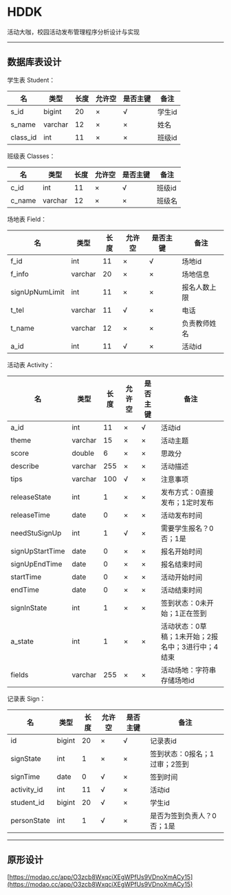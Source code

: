 # HDDK

活动大咖，校园活动发布管理程序分析设计与实现

---

## 数据库表设计

学生表 Student：

|名|类型|长度|允许空|是否主键|备注|
|---|---|---|---|---|---|
|s_id|bigint|20|×|√|学生id|
|s_name|varchar|12|×|×|姓名|
|class_id|int|11|×|×|班级id|

班级表 Classes：

|名|类型|长度|允许空|是否主键|备注|
|---|---|---|---|---|---|
|c_id|int|11|×|√|班级id|
|c_name|varchar|12|×|×|班级名|

场地表 Field：

|名|类型|长度|允许空|是否主键|备注|
|---|---|---|---|---|---|
|f_id|int|11|×|√|场地id|
|f_info|varchar|20|×|×|场地信息|
|signUpNumLimit|int|11|×|×|报名人数上限|
|t_tel|varchar|11|√|×|电话|
|t_name|varchar|12|×|×|负责教师姓名|
|a_id|int|11|√|×|活动id|

活动表 Activity：

|名|类型|长度|允许空|是否主键|备注|
|---|---|---|---|---|---|
|a_id|int|11|×|√|活动id|
|theme|varchar|15|×|×|活动主题|
|score|double|6|×|×|思政分|
|describe|varchar|255|×|×|活动描述|
|tips|varchar|100|√|×|注意事项|
|releaseState|int|1|×|×|发布方式：0直接发布；1定时发布|
|releaseTime|date|0|×|×|活动发布时间|
|needStuSignUp|int|1|√|×|需要学生报名？0否；1是|
|signUpStartTime|date|0|×|×|报名开始时间|
|signUpEndTime|date|0|×|×|报名结束时间|
|startTime|date|0|×|×|活动开始时间|
|endTime|date|0|×|×|活动结束时间|
|signInState|int|1|×|×|签到状态：0未开始；1正在签到|
|a_state|int|1|×|×|活动状态：0草稿；1未开始；2报名中；3进行中；4结束|
|fields|varchar|255|×|×|活动场地：字符串存储场地id|

记录表 Sign：

|名|类型|长度|允许空|是否主键|备注|
|---|---|---|---|---|---|
|id|bigint|20|×|√|记录表id|
|signState|int|1|×|×|签到状态：0报名；1过审；2签到|
|signTime|date|0|√|×|签到时间|
|activity_id|int|11|√|×|活动id|
|student_id|bigint|20|√|×|学生id|
|personState|int|1|√|×|是否为签到负责人？0否；1是|

---

## 原形设计
[https://modao.cc/app/O3zcb8WxqciXEgWPfUs9VDnoXmACy15](https://modao.cc/app/O3zcb8WxqciXEgWPfUs9VDnoXmACy15)